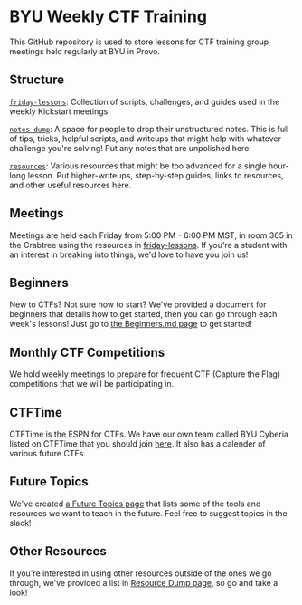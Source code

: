 # BYU Weekly CTF Training
This GitHub repository is used to store lessons for CTF training group meetings held regularly at BYU in Provo.

## Structure
[`friday-lessons`](./friday-lessons/): Collection of scripts, challenges, and guides used in the weekly Kickstart meetings 

[`notes-dump`](./notes-dump/): A space for people to drop their unstructured notes. This is full of tips, tricks, helpful scripts, and writeups that might help with whatever challenge you're solving! Put any notes that are unpolished here.

[`resources`](./resources/): Various resources that might be too advanced for a single hour-long lesson. Put higher-writeups, step-by-step guides, links to resources, and other useful resources here.

## Meetings
Meetings are held each Friday from 5:00 PM - 6:00 PM MST, in room 365 in the Crabtree using the resources in [friday-lessons](./friday-lessons/). If you're a student with an interest in breaking into things, we'd love to have you join us!

## Beginners
New to CTFs? Not sure how to start? We've provided a document for beginners that details how to get started, then you can go through each week's lessons! Just go to [the Beginners.md page](friday-lessons/Beginners.md) to get started!

## Monthly CTF Competitions
We hold weekly meetings to prepare for frequent CTF (Capture the Flag) competitions that we will be participating in.

## CTFTime
CTFTime is the ESPN for CTFs. We have our own team called BYU Cyberia listed on CTFTime that you should join [here](https://ctftime.org/team/155711). It also has a calender of various future CTFs.

## Future Topics
We've created [a Future Topics page](friday-lessons/Future_Topics.md) that lists some of the tools and resources we want to teach in the future. Feel free to suggest topics in the slack!

## Other Resources
If you're interested in using other resources outside of the ones we go through, we've provided a list in [Resource Dump page](friday-lessons/Resource%20Dump.md), so go and take a look! 

